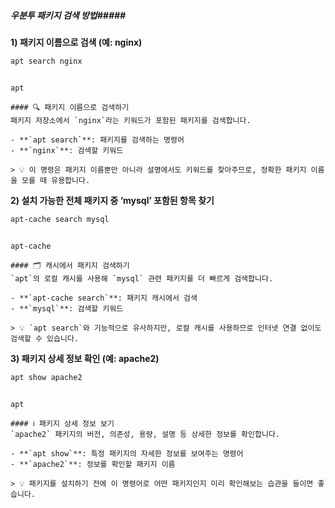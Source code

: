 ##### 우분투 패키지 검색 방법#####

**1) 패키지 이름으로 검색 (예: nginx)**

```bash
apt search nginx
```
```no-err-check
```

```tech
apt
```

```desc
#### 🔍 패키지 이름으로 검색하기
패키지 저장소에서 `nginx`라는 키워드가 포함된 패키지를 검색합니다.

- **`apt search`**: 패키지를 검색하는 명령어
- **`nginx`**: 검색할 키워드

> 💡 이 명령은 패키지 이름뿐만 아니라 설명에서도 키워드를 찾아주므로, 정확한 패키지 이름을 모를 때 유용합니다.
```

**2) 설치 가능한 전체 패키지 중 ‘mysql’ 포함된 항목 찾기**

```bash
apt-cache search mysql
```
```no-err-check
```

```tech
apt-cache
```

```desc
#### 🗂️ 캐시에서 패키지 검색하기
`apt`의 로컬 캐시를 사용해 `mysql` 관련 패키지를 더 빠르게 검색합니다.

- **`apt-cache search`**: 패키지 캐시에서 검색
- **`mysql`**: 검색할 키워드

> 💡 `apt search`와 기능적으로 유사하지만, 로컬 캐시를 사용하므로 인터넷 연결 없이도 검색할 수 있습니다.
```

**3) 패키지 상세 정보 확인 (예: apache2)**

```bash
apt show apache2
```
```no-err-check
```

```tech
apt
```

```desc
#### ℹ️ 패키지 상세 정보 보기
`apache2` 패키지의 버전, 의존성, 용량, 설명 등 상세한 정보를 확인합니다.

- **`apt show`**: 특정 패키지의 자세한 정보를 보여주는 명령어
- **`apache2`**: 정보를 확인할 패키지 이름

> 💡 패키지를 설치하기 전에 이 명령어로 어떤 패키지인지 미리 확인해보는 습관을 들이면 좋습니다.
```
